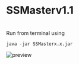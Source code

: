 # SSMasterv1.1
<br>Run from terminal using
```
java -jar SSMasterx.x.jar
```
![preview](https://i.ibb.co/XLVH2Vs/ri-Giy-Dn-DCE.png)
